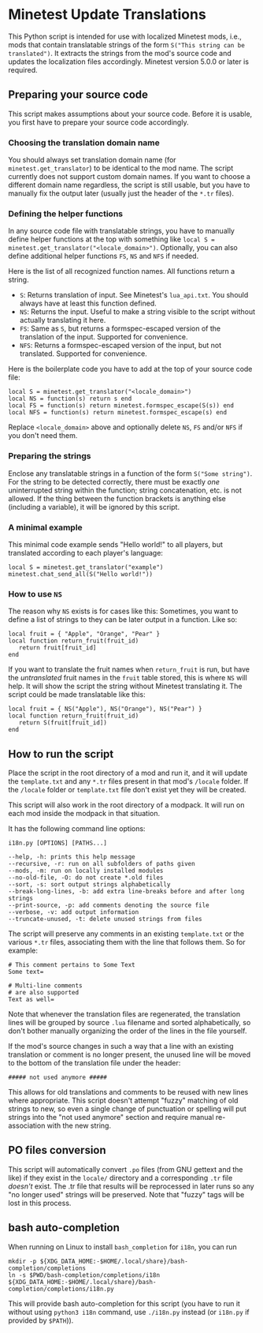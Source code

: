 # Minetest Update Translations

This Python script is intended for use with localized Minetest mods, i.e., mods that contain translatable strings of the form `S("This string can be translated")`. It extracts the strings from the mod's source code and updates the localization files accordingly. Minetest version 5.0.0 or later is required.

## Preparing your source code

This script makes assumptions about your source code. Before it is usable, you first have to prepare your source code accordingly.

### Choosing the translation domain name

You should always set translation domain name (for `minetest.get_translator`) to be identical to the mod name. The script currently does not support custom domain names. If you want to choose a different domain name regardless, the script is still usable, but you have to manually fix the output later (usually just the header of the `*.tr` files).

### Defining the helper functions

In any source code file with translatable strings, you have to manually define helper functions at the top with something like `local S = minetest.get_translator("<locale_domain>")`. Optionally, you can also define additional helper functions `FS`, `NS` and `NFS` if needed.

Here is the list of all recognized function names. All functions return a string.

* `S`: Returns translation of input. See Minetest's `lua_api.txt`. You should always have at least this function defined.
* `NS`: Returns the input. Useful to make a string visible to the script without actually translating it here.
* `FS`: Same as `S`, but returns a formspec-escaped version of the translation of the input. Supported for convenience.
* `NFS`: Returns a formspec-escaped version of the input, but not translated. Supported for convenience.

Here is the boilerplate code you have to add at the top of your source code file:

    local S = minetest.get_translator("<locale_domain>")
    local NS = function(s) return s end
    local FS = function(s) return minetest.formspec_escape(S(s)) end
    local NFS = function(s) return minetest.formspec_escape(s) end

Replace `<locale_domain>` above and optionally delete `NS`, `FS` and/or `NFS` if you don't need them.

### Preparing the strings

Enclose any translatable strings in a function of the form `S("Some string")`. For the string to be detected correctly, there must be exactly *one* uninterrupted string within the function; string concatenation, etc. is not allowed. If the thing between the function brackets is anything else (including a variable), it will be ignored by this script.

### A minimal example

This minimal code example sends "Hello world!" to all players, but translated according to each player's language:

    local S = minetest.get_translator("example")
    minetest.chat_send_all(S("Hello world!"))

### How to use `NS`

The reason why `NS` exists is for cases like this: Sometimes, you want to define a list of strings to they can be later output in a function. Like so:

    local fruit = { "Apple", "Orange", "Pear" }
    local function return_fruit(fruit_id)
       return fruit[fruit_id]
    end

If you want to translate the fruit names when `return_fruit` is run, but have the *untranslated* fruit names in the `fruit` table stored, this is where `NS` will help. It will show the script the string without Minetest translating it. The script could be made translatable like this:

    local fruit = { NS("Apple"), NS("Orange"), NS("Pear") }
    local function return_fruit(fruit_id)
       return S(fruit[fruit_id])
    end

## How to run the script

Place the script in the root directory of a mod and run it, and it will update the `template.txt` and any `*.tr` files present in that mod's `/locale` folder. If the `/locale` folder or `template.txt` file don't exist yet they will be created.

This script will also work in the root directory of a modpack. It will run on each mod inside the modpack in that situation.

It has the following command line options:

    i18n.py [OPTIONS] [PATHS...]

    --help, -h: prints this help message
    --recursive, -r: run on all subfolders of paths given
    --mods, -m: run on locally installed modules
    --no-old-file, -O: do not create *.old files
    --sort, -s: sort output strings alphabetically
    --break-long-lines, -b: add extra line-breaks before and after long strings
    --print-source, -p: add comments denoting the source file
    --verbose, -v: add output information
    --truncate-unused, -t: delete unused strings from files

The script will preserve any comments in an existing `template.txt` or the various `*.tr` files, associating them with the line that follows them. So for example:

    # This comment pertains to Some Text
    Some text=
    
    # Multi-line comments
    # are also supported
    Text as well=

Note that whenever the translation files are regenerated, the translation lines will be grouped by source `.lua` filename and sorted alphabetically, so don't bother manually organizing the order of the lines in the file yourself.

If the mod's source changes in such a way that a line with an existing translation or comment is no longer present, the unused line will be moved to the bottom of the translation file under the header:

    ##### not used anymore #####

This allows for old translations and comments to be reused with new lines where appropriate. This script doesn't attempt "fuzzy" matching of old strings to new, so even a single change of punctuation or spelling will put strings into the "not used anymore" section and require manual re-association with the new string.

## PO files conversion

This script will automatically convert `.po` files (from GNU gettext and the like)
if they exist in the `locale/` directory and a corresponding `.tr` file
*doesn't* exist. The .tr file that results will be reprocessed in
later runs so any "no longer used" strings will be preserved.
Note that "fuzzy" tags will be lost in this process.

## bash auto-completion

When running on Linux to install `bash_completion` for `i18n`, you can run

    mkdir -p ${XDG_DATA_HOME:-$HOME/.local/share}/bash-completion/completions
    ln -s $PWD/bash-completion/completions/i18n ${XDG_DATA_HOME:-$HOME/.local/share}/bash-completion/completions/i18n.py

This will provide bash auto-completion for this script (you have to run it without using `python3 i18n` command, use `./i18n.py` instead (or `i18n.py` if provided by `$PATH`)).
